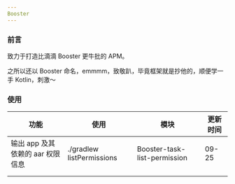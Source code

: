 ```yaml
---
Booster
---
```


### 前言

致力于打造比滴滴 Booster 更牛批的 APM。

之所以还以 Booster 命名，emmmm，致敬趴，毕竟框架就是抄他的，顺便学一手 Kotlin，刺激～

### 使用

| 功能                             | 使用                      | 模块                         | 更新时间 |
| -------------------------------- | ------------------------- | ---------------------------- | -------- |
| 输出 app 及其依赖的 aar 权限信息 | ./gradlew listPermissions | Booster-task-list-permission | 09-25    |
|                                  |                           |                              |          |
|                                  |                           |                              |          |

